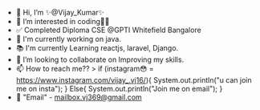 - 👋 Hi, I’m ✨@Vijay_Kumar✨
- 👀 I’m interested in coding🧑‍💻
- ✅ Completed Diploma CSE @GPTI Whitefield Bangalore
- 🔨 I'm currently working on java.
- 📚 I'm currently Learning reactjs, laravel, Django.
- 💞️ I’m looking to collaborate on Improving my skills.
- 📫 How to reach me?? > 
     if (instagram😳 = https://www.instagram.com/vijay_.vj16/){
     System.out.println("u can join me on insta");
      } 
      Else{
     System.out.println("Join me on email");
      }
- 📩 "Email" - mailbox.vj369@gmail.com

<!---
Vijayvj369/Vijayvj369 is a ✨ special ✨ repository because its `README.md` (this file) appears on your GitHub profile.
You can click the Preview link to take a look at your changes.
--->
